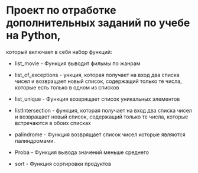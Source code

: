 # Проект по отработке дополнительных заданий по учебе на Python, 
который включает в себя набор функций:

* list_movie - Функция выводит фильмы по жанрам

* list_of_exceptions - ункция, которая получает на вход два списка чисел и возвращает новый список,
    содержащий только те числа, которые есть только в одном из списков

* list_unique - Функция возврящает список уникальных элементов

* listIntersection - функция, которая получает на вход два списка чисел и возвращает новый список, содержащий только те числа, которые встречаются в обоих списках

* palindrome - Функция возврящает список чисел которые являются палиндромами.

* Proba - Функция вывода значений меньше среднего

* sort - Функция сортировки продуктов